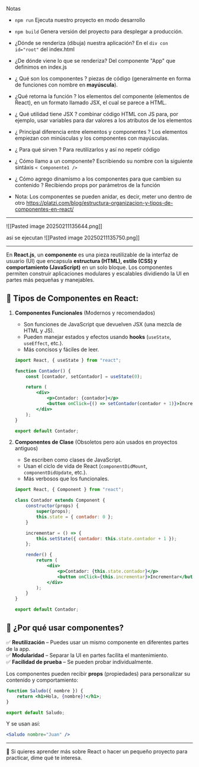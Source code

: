 Notas
- `npm run` Ejecuta nuestro proyecto en modo desarrollo

- `npm build` Genera versión del proyecto para desplegar a producción.
    
- ¿Dónde se renderiza (dibuja) nuestra aplicación? En el `div con id="root"` del index.html
    
- ¿De dónde viene lo que se renderiza? Del componente "App" que definimos en index.js
    
- ¿ Qué son los componentes ? piezas de código (generalmente en forma de funciones con nombre en **mayúscula**).
    
- ¿Qué retorna la función ? los elementos del componente (elementos de React), en un formato llamado JSX, el cual se parece a HTML.
    
- ¿ Qué utilidad tiene JSX ? combinar código HTML con JS para, por ejemplo, usar variables para dar valores a los atributos de los elementos
    
- ¿ Principal diferencia entre elementos y componentes ? Los elementos empiezan con minúsculas y los componentes con mayúsculas.
    
- ¿ Para qué sirven ? Para reutilizarlos y así no repetir código
    
- ¿ Cómo llamo a un componente? Escribiendo su nombre con la siguiente sintáxis `< Componente1 />`
    
- ¿ Cómo agrego dinamismo a los componentes para que cambien su contenido ? Recibiendo props por parámetros de la función
    
- Nota: Los componentes se pueden anidar, es decir, meter uno dentro de otro
https://platzi.com/blog/estructura-organizacion-y-tipos-de-componentes-en-react/

---

![[Pasted image 20250211135644.png]]

asi se ejecutan 
![[Pasted image 20250211135750.png]]

---

 En **React.js**, un **componente** es una pieza reutilizable de la interfaz de usuario (UI) que encapsula **estructura (HTML), estilo (CSS) y comportamiento (JavaScript)** en un solo bloque. Los componentes permiten construir aplicaciones modulares y escalables dividiendo la UI en partes más pequeñas y manejables.

## 📌 Tipos de Componentes en React:

1. **Componentes Funcionales** (Modernos y recomendados)
    
    - Son funciones de JavaScript que devuelven JSX (una mezcla de HTML y JS).
    - Pueden manejar estados y efectos usando **hooks** (`useState`, `useEffect`, etc.).
    - Más concisos y fáciles de leer.
    
    ```jsx
    import React, { useState } from "react";
    
    function Contador() {
        const [contador, setContador] = useState(0);
    
        return (
            <div>
                <p>Contador: {contador}</p>
                <button onClick={() => setContador(contador + 1)}>Incrementar</button>
            </div>
        );
    }
    
    export default Contador;
    ```
    
2. **Componentes de Clase** (Obsoletos pero aún usados en proyectos antiguos)
    
    - Se escriben como clases de JavaScript.
    - Usan el ciclo de vida de React (`componentDidMount`, `componentDidUpdate`, etc.).
    - Más verbosos que los funcionales.
    
    ```jsx
    import React, { Component } from "react";
    
    class Contador extends Component {
        constructor(props) {
            super(props);
            this.state = { contador: 0 };
        }
    
        incrementar = () => {
            this.setState({ contador: this.state.contador + 1 });
        };
    
        render() {
            return (
                <div>
                    <p>Contador: {this.state.contador}</p>
                    <button onClick={this.incrementar}>Incrementar</button>
                </div>
            );
        }
    }
    
    export default Contador;
    ```
    

## 🎯 ¿Por qué usar componentes?

✅ **Reutilización** – Puedes usar un mismo componente en diferentes partes de la app.  
✅ **Modularidad** – Separar la UI en partes facilita el mantenimiento.  
✅ **Facilidad de prueba** – Se pueden probar individualmente.

Los componentes pueden recibir **props** (propiedades) para personalizar su contenido y comportamiento:

```jsx
function Saludo({ nombre }) {
    return <h1>Hola, {nombre}!</h1>;
}

export default Saludo;
```

Y se usan así:

```jsx
<Saludo nombre="Juan" />
```

---

🚀 Si quieres aprender más sobre React o hacer un pequeño proyecto para practicar, dime qué te interesa.